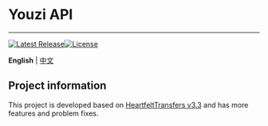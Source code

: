 # Youzi API
--------
[![Latest Release](https://img.shields.io/github/v/release/Nebula-Studios/Youzi-API)](https://github.com/Nebula-Studios/Youzi-API)[![License](https://img.shields.io/github/license/Nebula-Studios/Youzi-API.svg)](https://github.com/Nebula-Studios/Youzi-API/blob/master/LICENSE)

**English** | [中文](https://github.com/3cxc/HeartfeltTransfers/blob/master/README.md)

## Project information
This project is developed based on [HeartfeltTransfers v3.3](https://github.com/3cxc/HeartfeltTransfers) and has more features and problem fixes.